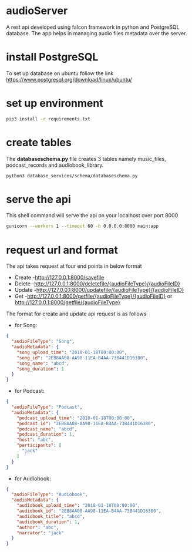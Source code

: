 # audioServer
A rest api developed using falcon framework in python and PostgreSQL database. The app helps in managing audio files metadata over the server.
# install PostgreSQL
To set up database on ubuntu follow the link https://www.postgresql.org/download/linux/ubuntu/ 
# set up environment
```bash
pip3 install -r requirements.txt
```
# create tables 
The **databaseschema.py** file creates 3 tables namely music_files, podcast_records and audiobook_library. 
```bash
python3 database_services/schema/databaseschema.py
```
# serve the api
This shell command will serve the api on your localhost over port 8000
```bash
gunicorn --workers 1 --timeout 60 -b 0.0.0.0:8000 main:app
```
# request url and format
The api takes request at four end points in below format
* Create -http://127.0.0.1:8000/savefile
* Delete -http://127.0.0.1:8000/deletefile/{audioFileType}/{audioFileID}
* Update -http://127.0.0.1:8000/updatefile/{audioFileType}/{audioFileID}
* Get -http://127.0.0.1:8000/getfile/{audioFileType}/{audioFileID} or http://127.0.0.1:8000/getfile/{audioFileType}

The format for create and update api request is as follows
* for Song:
```json
{
  "audioFileType": "Song",
  "audioMetadata": {
    "song_upload_time": "2018-01-18T00:00:00",
    "song_id": "2EB8AA08-AA98-11EA-B4AA-73B441D16380",
    "song_name": "abcd",
    "song_duration": 1
  }
}
```
* for Podcast:
```json
{
  "audioFileType": "Podcast",
  "audioMetadata": {
    "podcast_upload_time": "2018-01-18T00:00:00",
    "podcast_id": "2EB8AA08-AA98-11EA-B4AA-73B441D16380",
    "podcast_name": "abcd",
    "podcast_duration": 1,
    "host": "abc",
    "participants": [
      "jack"
    ]
  }
}
```
* for Audiobook:
```json
{
  "audioFileType": "Audiobook",
  "audioMetadata": {
    "audiobook_upload_time": "2018-01-18T00:00:00",
    "audiobook_id": "2EB8AA08-AA98-11EA-B4AA-73B441D16380",
    "audiobook_title": "abcd",
    "audiobook_duration": 1,
    "author": "abc",
    "narrator": "jack"
  }
}
```
